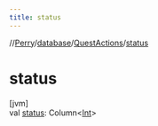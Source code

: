 ```yaml
---
title: status
---
```

//[Perry](../../../index.html)/[database](../index.html)/[QuestActions](index.html)/[status](status.html)



# status



[jvm]\
val [status](status.html): Column<[Int](https://kotlinlang.org/api/latest/jvm/stdlib/kotlin/-int/index.html)>





